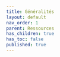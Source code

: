 ```yaml
---
title: Généralités
layout: default
nav_order: 1
parent: Ressources
has_children: true
has_toc: false
published: true
---
```

